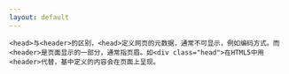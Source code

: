 ```yaml
---
layout: default
---
```


    <head>与<header>的区别，<head>定义网页的元数据，通常不可显示，例如编码方式。而<header>是页面显示的一部分，通常指页眉。如<div class="head">在HTML5中用<header>代替，基中定义的内容会在页面上呈现。
